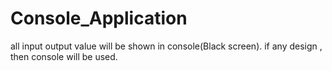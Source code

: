 # Console_Application
all input output value will be shown in console(Black screen). if any design , then console will be used.

